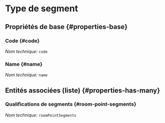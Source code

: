 # Type de segment
<!--- THIS FILE IS GENERATED PLEASE DO NOT EDIT IT DIRECTLY --->



## Propriétés de base {#properties-base}

### Code {#code}



*Nom technique:* ```code```

### Name {#name}



*Nom technique:* ```name```




## Entités associées (liste) {#properties-has-many}

### Qualifications de segments {#room-point-segments}



*Nom technique:* ```roomPointSegments```




